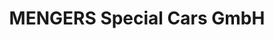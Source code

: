 ---
title: "MENGERS Special Cars GmbH"
url: /oldenburg/mengers-special-cars-gmbh/
shop: Autohaus
---